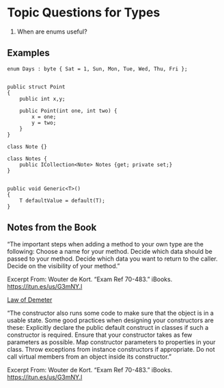 # Topic Questions for Types

1. When are enums useful?


## Examples

```
enum Days : byte { Sat = 1, Sun, Mon, Tue, Wed, Thu, Fri };
```

```

public struct Point 
{
    public int x,y;

    public Point(int one, int two) {
        x = one;
        y = two;
    }
}

```

```
class Note {}

class Notes {
    public ICollection<Note> Notes {get; private set;}
}

```

```

public void Generic<T>()
{
    T defaultValue = default(T);
}

```

## Notes from the Book

“The important steps when adding a method to your own type are the following:
Choose a name for your method.
Decide which data should be passed to your method.
Decide which data you want to return to the caller.
Decide on the visibility of your method.”

Excerpt From: Wouter de Kort. “Exam Ref 70-483.” iBooks. https://itun.es/us/G3mNY.l

[Law of Demeter](https://en.wikipedia.org/wiki/Law_of_Demeter)

“The constructor also runs some code to make sure that the object is in a usable state. Some good practices when designing your constructors are these:
Explicitly declare the public default construct in classes if such a constructor is required.
Ensure that your constructor takes as few parameters as possible.
Map constructor parameters to properties in your class.
Throw exceptions from instance constructors if appropriate.
Do not call virtual members from an object inside its constructor.”

Excerpt From: Wouter de Kort. “Exam Ref 70-483.” iBooks. https://itun.es/us/G3mNY.l